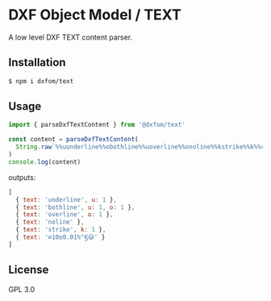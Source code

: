 # DXF Object Model / TEXT

A low level DXF TEXT content parser.

## Installation

```bash
$ npm i dxfom/text
```

## Usage

```javascript
import { parseDxfTextContent } from '@dxfom/text'

const content = parseDxfTextContent(
  String.raw`%%uunderline%%obothline%%uoverline%%onoline%%kstrike%%k%%c10%%p0.01%%%%%d%%975\U+d83d\U+de04`
)
console.log(content)
```

outputs:

```javascript
[
  { text: 'underline', u: 1 },
  { text: 'bothline', u: 1, o: 1 },
  { text: 'overline', o: 1 },
  { text: 'noline' },
  { text: 'strike', k: 1 },
  { text: '⌀10±0.01%°Ϗ😄' }
]
```

## License

GPL 3.0

